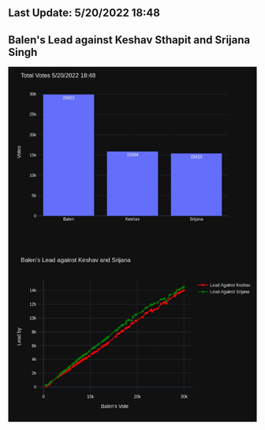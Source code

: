## Last Update: 5/20/2022 18:48

## Balen's Lead against Keshav Sthapit and Srijana Singh
![ScreenShot](final.jpg)

